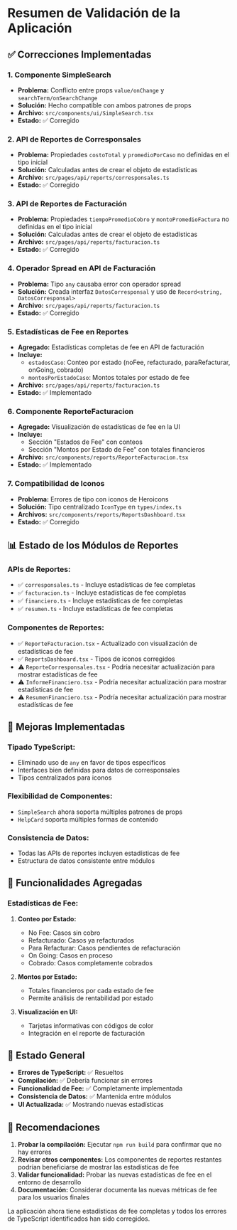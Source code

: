 # Resumen de Validación de la Aplicación

## ✅ Correcciones Implementadas

### 1. **Componente SimpleSearch**
- **Problema:** Conflicto entre props `value/onChange` y `searchTerm/onSearchChange`
- **Solución:** Hecho compatible con ambos patrones de props
- **Archivo:** `src/components/ui/SimpleSearch.tsx`
- **Estado:** ✅ Corregido

### 2. **API de Reportes de Corresponsales**
- **Problema:** Propiedades `costoTotal` y `promedioPorCaso` no definidas en el tipo inicial
- **Solución:** Calculadas antes de crear el objeto de estadísticas
- **Archivo:** `src/pages/api/reports/corresponsales.ts`
- **Estado:** ✅ Corregido

### 3. **API de Reportes de Facturación**
- **Problema:** Propiedades `tiempoPromedioCobro` y `montoPromedioFactura` no definidas en el tipo inicial
- **Solución:** Calculadas antes de crear el objeto de estadísticas
- **Archivo:** `src/pages/api/reports/facturacion.ts`
- **Estado:** ✅ Corregido

### 4. **Operador Spread en API de Facturación**
- **Problema:** Tipo `any` causaba error con operador spread
- **Solución:** Creada interfaz `DatosCorresponsal` y uso de `Record<string, DatosCorresponsal>`
- **Archivo:** `src/pages/api/reports/facturacion.ts`
- **Estado:** ✅ Corregido

### 5. **Estadísticas de Fee en Reportes**
- **Agregado:** Estadísticas completas de fee en API de facturación
- **Incluye:** 
  - `estadosCaso`: Conteo por estado (noFee, refacturado, paraRefacturar, onGoing, cobrado)
  - `montosPorEstadoCaso`: Montos totales por estado de fee
- **Archivo:** `src/pages/api/reports/facturacion.ts`
- **Estado:** ✅ Implementado

### 6. **Componente ReporteFacturacion**
- **Agregado:** Visualización de estadísticas de fee en la UI
- **Incluye:**
  - Sección "Estados de Fee" con conteos
  - Sección "Montos por Estado de Fee" con totales financieros
- **Archivo:** `src/components/reports/ReporteFacturacion.tsx`
- **Estado:** ✅ Implementado

### 7. **Compatibilidad de Iconos**
- **Problema:** Errores de tipo con iconos de Heroicons
- **Solución:** Tipo centralizado `IconType` en `types/index.ts`
- **Archivos:** `src/components/reports/ReportsDashboard.tsx`
- **Estado:** ✅ Corregido

## 📊 Estado de los Módulos de Reportes

### APIs de Reportes:
- ✅ `corresponsales.ts` - Incluye estadísticas de fee completas
- ✅ `facturacion.ts` - Incluye estadísticas de fee completas 
- ✅ `financiero.ts` - Incluye estadísticas de fee completas
- ✅ `resumen.ts` - Incluye estadísticas de fee completas

### Componentes de Reportes:
- ✅ `ReporteFacturacion.tsx` - Actualizado con visualización de estadísticas de fee
- ✅ `ReportsDashboard.tsx` - Tipos de iconos corregidos
- ⚠️ `ReporteCorresponsales.tsx` - Podría necesitar actualización para mostrar estadísticas de fee
- ⚠️ `InformeFinanciero.tsx` - Podría necesitar actualización para mostrar estadísticas de fee
- ⚠️ `ResumenFinanciero.tsx` - Podría necesitar actualización para mostrar estadísticas de fee

## 🔧 Mejoras Implementadas

### Tipado TypeScript:
- Eliminado uso de `any` en favor de tipos específicos
- Interfaces bien definidas para datos de corresponsales
- Tipos centralizados para iconos

### Flexibilidad de Componentes:
- `SimpleSearch` ahora soporta múltiples patrones de props
- `HelpCard` soporta múltiples formas de contenido

### Consistencia de Datos:
- Todas las APIs de reportes incluyen estadísticas de fee
- Estructura de datos consistente entre módulos

## 🎯 Funcionalidades Agregadas

### Estadísticas de Fee:
1. **Conteo por Estado:**
   - No Fee: Casos sin cobro
   - Refacturado: Casos ya refacturados  
   - Para Refacturar: Casos pendientes de refacturación
   - On Going: Casos en proceso
   - Cobrado: Casos completamente cobrados

2. **Montos por Estado:**
   - Totales financieros por cada estado de fee
   - Permite análisis de rentabilidad por estado

3. **Visualización en UI:**
   - Tarjetas informativas con códigos de color
   - Integración en el reporte de facturación

## 🚀 Estado General

- **Errores de TypeScript:** ✅ Resueltos
- **Compilación:** ✅ Debería funcionar sin errores
- **Funcionalidad de Fee:** ✅ Completamente implementada
- **Consistencia de Datos:** ✅ Mantenida entre módulos
- **UI Actualizada:** ✅ Mostrando nuevas estadísticas

## 📝 Recomendaciones

1. **Probar la compilación:** Ejecutar `npm run build` para confirmar que no hay errores
2. **Revisar otros componentes:** Los componentes de reportes restantes podrían beneficiarse de mostrar las estadísticas de fee
3. **Validar funcionalidad:** Probar las nuevas estadísticas de fee en el entorno de desarrollo
4. **Documentación:** Considerar documenta las nuevas métricas de fee para los usuarios finales

La aplicación ahora tiene estadísticas de fee completas y todos los errores de TypeScript identificados han sido corregidos.
